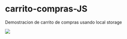 # carrito-compras-JS

Demostracion de carrito de compras usando local storage

![](https://github.com/Bry4n4rias/carrito-compras-JS/blob/master/img-readme/carrito-ls.JPG)
